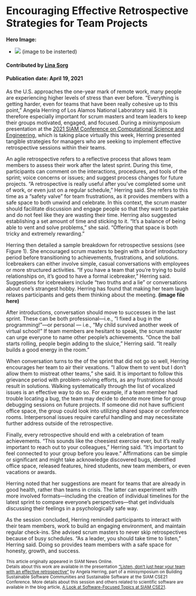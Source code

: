 # Encouraging Effective Retrospective Strategies for Team Projects

**Hero Image:**

- <img src='***'> (image to be insterted)

#### Contributed by [Lina Sorg](https://github.com/linasorg)

#### Publication date: April 19, 2021

As the U.S. approaches the one-year mark of remote work, many people are experiencing higher levels of stress than ever before. “Everything is getting harder, even for teams that have been really cohesive up to this point,” Angela Herring of Los Alamos National Laboratory said. It is therefore especially important for scrum masters and team leaders to keep their groups motivated, engaged, and focused. During a minisymposium presentation at the [2021 SIAM Conference on Computational Science and Engineering](https://www.siam.org/conferences/cm/conference/cse21?_ga=2.19507448.1125057374.1618601126-1862009909.1618601126), which is taking place virtually this week, Herring presented tangible strategies for managers who are seeking to implement effective retrospective sessions within their teams.

An agile retrospective refers to a reflective process that allows team members to assess their work after the latest sprint. During this time, participants can comment on the interactions, procedures, and tools of the sprint; voice concerns or issues; and suggest process changes for future projects. “A retrospective is really useful after you’ve completed some unit of work, or even just on a regular schedule,” Herring said. She refers to this time as a “safety valve” for team frustrations, as it provides members with a safe space to both unwind and celebrate. In this context, the scrum master should facilitate discussion and engage people so that they want to partake and do not feel like they are wasting their time. Herring also suggested establishing a set amount of time and sticking to it. “It’s a balance of being able to vent and solve problems,” she said. “Offering that space is both tricky and extremely rewarding.”

Herring then detailed a sample breakdown for retrospective sessions (see Figure 1). She encouraged scrum masters to begin with a brief introductory period before transitioning to achievements, frustrations, and solutions. Icebreakers can either involve simple, casual conversations with employees or more structured activities. “If you have a team that you’re trying to build relationships on, it’s good to have a formal icebreaker,” Herring said. Suggestions for icebreakers include “two truths and a lie” or conversations about one’s strangest hobby. Herring has found that making her team laugh relaxes participants and gets them thinking about the meeting. **(image file here)**

After introductions, conversation should move to successes in the last sprint. These can be both professional—i.e., “I fixed a bug in the programming!”—or personal — i.e., “My child survived another week of virtual school!” If team members are hesitant to speak, the scrum master can urge everyone to name other people’s achievements. “Once the ball starts rolling, people begin adding to the sluice,” Herring said. “It really builds a good energy in the room.”

When conversation turns to the of the sprint that did not go so well, Herring encourages her team to air their vexations. “I allow them to vent but I don’t allow them to mistreat other teams,” she said. It is important to follow this grievance period with problem-solving efforts, as any frustrations should result in solutions. Walking systematically through the list of vocalized issues is an effective way to do so. For example, if a team member had trouble locating a bug, the team may decide to denote more time for group debugging sessions on future projects. If someone did not have sufficient office space, the group could look into utilizing shared space or conference rooms. Interpersonal issues require careful handling and may necessitate further address outside of the retrospective.

Finally, every retrospective should end with a celebration of team achievements. “This sounds like the cheesiest exercise ever, but it’s really important to reach out to your colleagues,” Herring said. “It’s important to feel connected to your group before you leave.” Affirmations can be simple or significant and might take acknowledge discovered bugs, identified office space, released features, hired students, new team members, or even vacations or awards.

Herring noted that her suggestions are meant for teams that are already in good health, rather than teams in crisis. The latter can experiment with more involved formats—including the creation of individual timelines for the latest sprint to compare everyone’s perspectives—that get individuals discussing their feelings in a psychologically safe way.

As the session concluded, Herring reminded participants to interact with their team members, work to build an engaging environment, and maintain regular check-ins. She advised scrum masters to never skip retrospectives because of busy schedules. “As a leader, you should take time to listen,” Herring said. Doing so provides team members with a safe space for honesty, growth, and success.

<sub>This article originally appeared in SIAM News Online. <br>Details about this work are available in the presentation [“Listen, don’t just hear your team with an effective retrospective”](https://doi.org/10.6084/m9.figshare.c.5321435) by Angela Herring, part of a minisymposium on Building Sustainable Software Communities and Sustainable Software at the SIAM CSE21 Conference.  More details about this session and others related to scientific software are available in the blog article, [A Look at Software-Focused Topics at SIAM CSE21](https://bssw.io/blog_posts/a-look-at-software-focused-topics-at-siam-cse21).</sub>

